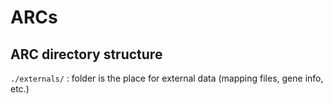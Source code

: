 # ARCs

## ARC directory structure

`./externals/`
: folder is the place for external data (mapping files, gene info, etc.)
